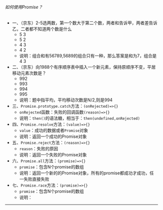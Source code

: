 ###### 如何使用Promise？
+ 一、（京东）2-5选两数，第一个数大于第二个数，两者和告诉甲，两者差告诉乙，二者都不知道两个数是什么
  - 5  3
  - 5  2
  - 4  3
  - 4  2
  -  说明：组合和有56789,5689的组合只有一种，那么答案是和为7，组合是4 3
+ 二、（京东）向1988个有序顺序表中插入一个新元素，保持原顺序不变，平居移动元素次数是？
  - 992
  - 993
  - 994
  - 995
  - 说明：题中指平均，平均移动次数是N/2,则是994
+ 三、`Promise.prototype.catch`方法：`(onRejected)=>{}`
  - `onRejected`函数：失败的回调函数`(reason)=>{}`
  - 说明：`then()`的语法糖，相当于：`then(undefined,onRejected)`
+ 四、`Promise.resolve`方法：`(value)=>{}`
  - `value`：成功的数据或者`Promise`对象
  - 说明：返回一个成功的Promise对象
+ 五、`Promise.reject`方法：`(reason)=>{}`
  - `reason`：失败的原因
  - 说明：返回一个失败的Promise对象
+ 六、`Promise.all`方法：`(promise)=>{}`
  - `promise`：包含N个promise的数组
  - 说明：返回一个新的的Promise对象，所有的promise都成功才成功，任一失败直接失败
+ 七、`Promise.race`方法：`(promise)=>{}`
  - `promise`：包含N个promise的数组
  - 说明：
 ---
